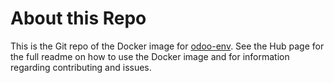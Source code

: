 # About this Repo

This is the Git repo of the Docker image for [odoo-env](https://hub.docker.com/r/savoirfairelinux/odoo-env/). See the
Hub page for the full readme on how to use the Docker image and for information
regarding contributing and issues.

